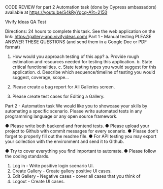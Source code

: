 CODE REVIEW for part 2 Automation task (done by Cypress ambassadors) available at https://youtu.be/S4kRyYgcq-A?t=2150

Vivify Ideas QA Test

Directions:
24 hours to complete this task.
See the web application on the link: https://gallery-app.vivifyideas.com/
Part 1 - Manual testing
PLEASE ANSWER THESE QUESTIONS (and send them in a Google Doc or PDF format)
1. How would you approach testing of this app?
a. Provide rough estimation and resources needed for testing this
application.
b. State critical functionalities.
c. State testing types you would suggest for this application.
d. Describe which sequence/timeline of testing you would suggest,
coverage, scope...

2. Please create a bug report for All Galleries screen.
3. Please create test cases for Editing a Gallery.

Part 2 - Automation task
We would like you to showcase your skills by automating a specific scenario.
Please write automated tests in any programming language or any open source
framework.

● Please write both backend and frontend tests.
● Please upload your project to Github with commit messages for
every scenario.
● Please don’t forget to properly fill out the readme file.
● For API testing you may export your collection with the environment
and send it to Github.

● Try to cover everything you find important to automate.
● Please follow the coding standards.

1. Log in - Write positive login scenario UI.
2. Create Gallery - Create gallery positive UI cases.
3. Edit Gallery - Negative cases - cover all cases that you think of
4. Logout - Create UI cases.
